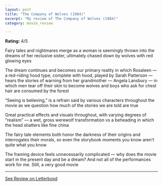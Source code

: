 ```yaml
---
layout: post
title: "The Company of Wolves (1984)"
excerpt: "My review of The Company of Wolves (1984)"
category: movie_review

---
```


**Rating:** 4/5

Fairy tales and nightmares merge as a woman is seemingly thrown into the dreams of her reclusive sister, ultimately chased down by wolves with red glowing eyes

The dream continues and becomes our primary reality in which Rosaleen — a red-riding hood type, complete with hood, played by Sarah Patterson — hears the stories of warning from her grandmother — Angela Lansbury — in which men tear off their skin to become wolves and boys who ask for chest hair are consumed by the forest

“Seeing is believing,” is a refrain said by various characters throughout the movie as we question how much of the stories we are told are true

Great practical effects and visuals throughout, with varying degrees of “realism” — a wet, gross werewolf transformation vs a beheading in which the head shatters like fine china

The fairy tale elements both honor the darkness of their origins and interrogates their morals, so even the storybook moments you know aren’t quite what you know

The framing device feels unnecessarily complicated — why does the movie start in the present day and be a dream? And not all of the performances work for me. Still, a very good movie

<hr>

[See Review on Letterboxd](https://boxd.it/40ruQx)
